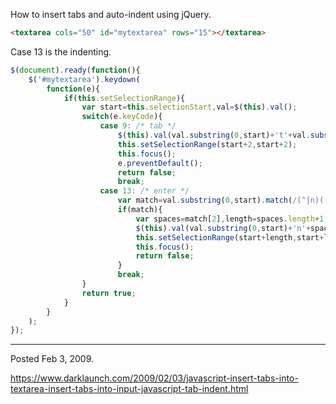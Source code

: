 How to insert tabs and auto-indent using jQuery.

```html
<textarea cols="50" id="mytextarea" rows="15"></textarea>
```

Case 13 is the indenting.
```javascript
$(document).ready(function(){
	$('#mytextarea').keydown(
		function(e){
			if(this.setSelectionRange){
				var start=this.selectionStart,val=$(this).val();
				switch(e.keyCode){
					case 9: /* tab */
						$(this).val(val.substring(0,start)+'t'+val.substr(this.selectionEnd));
						this.setSelectionRange(start+2,start+2);
						this.focus();
						e.preventDefault();
						return false;
						break;
					case 13: /* enter */
						var match=val.substring(0,start).match(/(^|n)([ t]*)([^n]*)$/);
						if(match){
							var spaces=match[2],length=spaces.length+1;
							$(this).val(val.substring(0,start)+'n'+spaces+val.substr(this.selectionEnd));
							this.setSelectionRange(start+length,start+length);
							this.focus();
							return false;
						}
						break;
				}
				return true;
			}
		}
	);
});
```

---

Posted Feb 3, 2009.

https://www.darklaunch.com/2009/02/03/javascript-insert-tabs-into-textarea-insert-tabs-into-input-javascript-tab-indent.html